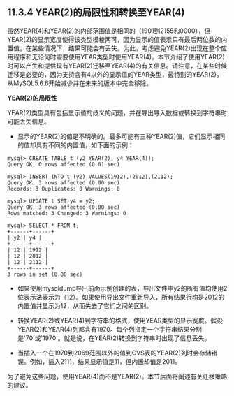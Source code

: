 ## 11.3.4 YEAR(2)的局限性和转换至YEAR(4)

虽然YEAR(4)和YEAR(2)的内部范围值是相同的（1901到2155和0000），但YEAR(2)的显示宽度使得该类型模棱两可，因为显示的值表示只有最后两位数的内置值。在某些情况下，结果可能会有丢失。为此，考虑避免YEAR(2)出现在整个应用程序和无论何时需要使用YEAR类型时使用YEAR(4)。本节介绍了使用YEAR(2)时可以产生和提供现有YEAR(2)迁移至YEAR(4)的有关信息。请注意，在某些时候迁移是必要的，因为支持含有4以外的显示值的YEAR类型，最特别的YEAR(2)，从MySQL5.6.6开始减少并在未来的版本中完全移除。

**YEAR(2)的局限性**

YEAR(2)类型具有包括显示值的歧义的问题，并在导出导入数据或转换到字符串时可能丢失信息。

* 显示的YEAR(2)的值是不明确的。最多可能有三种YEAR(2)值，它们显示相同的值却具有不同的内置值，如下面的示例：

```
mysql> CREATE TABLE t (y2 YEAR(2), y4 YEAR(4));
Query OK, 0 rows affected (0.01 sec)

mysql> INSERT INTO t (y2) VALUES(1912),(2012),(2112);
Query OK, 3 rows affected (0.00 sec)
Records: 3 Duplicates: 0 Warnings: 0

mysql> UPDATE t SET y4 = y2;
Query OK, 3 rows affected (0.00 sec)
Rows matched: 3 Changed: 3 Warnings: 0

mysql> SELECT * FROM t;
+------+------+
| y2 | y4 |
+------+------+
| 12 | 1912 |
| 12 | 2012 |
| 12 | 2112 |
+------+------+
3 rows in set (0.00 sec)
```

* 如果使用mysqldump导出前面示例创建的表，导出文件中y2的所有值均使用2位表示法表示为（12）。如果使用导出文件重新导入，所有结果行均是2012的内置值并显示为12，从而失去了它们之间的区别。

* 转换YEAR(2)或YEAR(4)到字符串的格式，使用YEAR类型的显示宽度。假设YEAR(2)和YEAR(4)列都含有1970。每个列指定一个字符串结果分别是'70'或'1970'。就是说，在YEAR(2)转换到字符串时出现了信息丢失。

* 当插入一个在1970到2069范围以外的值到CVS表的YEAR(2)列时会存储错误。例如，插入2111，结果显示值是11，但内置却值是2011。

为了避免这些问题，使用YEAR(4)而不是YEAR(2)。本节后面将阐述有关迁移策略的建议。